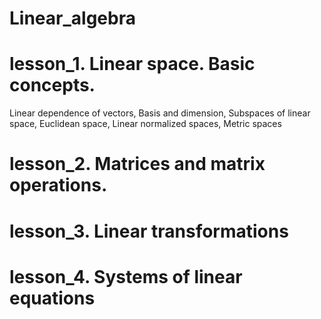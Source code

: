 # Linear_algebra
# lesson_1. Linear space. Basic concepts.
Linear dependence of vectors, Basis and dimension, Subspaces of linear space, Euclidean space, Linear normalized spaces, Metric spaces
# lesson_2. Matrices and matrix operations.
# lesson_3. Linear transformations
# lesson_4. Systems of linear equations
